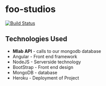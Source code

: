# foo-studios
[![Build Status](https://travis-ci.org/LuisMiguelRodriguez/foo-studios.svg?branch=master)](https://travis-ci.org/LuisMiguelRodriguez/foo-studios)

## Technologies Used
* **Mlab API** - calls to our mongodb database  
* Angular - Front end framework  
* NodeJS - Serverside technology  
* BootStrap - Front end design  
* MongoDB - database  
* Heroku - Deployment of Project  


